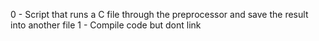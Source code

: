 0 - Script that runs a C file through the preprocessor and save the result into another file
1 - Compile code but dont link
